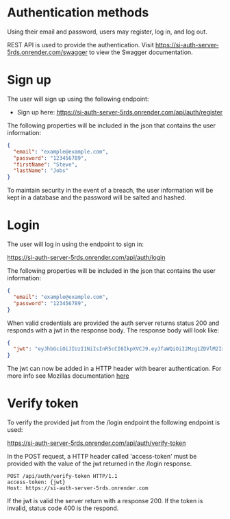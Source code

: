 # Authentication methods

Using their email and password, users may register, log in, and log out.

REST API is used to provide the authentication.
Visit https://si-auth-server-5rds.onrender.com/swagger to view the Swagger documentation.

# Sign up
The user will sign up using the following endpoint:
- Sign up here:
https://si-auth-server-5rds.onrender.com/api/auth/register

The following properties will be included in the json that contains the user information:
```json
{
  "email": "example@example.com",
  "password": "123456789",
  "firstName": "Steve",
  "lastName": "Jobs"
}
```

To maintain security in the event of a breach, the user information will be kept in a database and the password will be salted and hashed.

# Login
The user will log in using the endpoint to sign in:

https://si-auth-server-5rds.onrender.com/api/auth/login


The following properties will be included in the json that contains the user information:
```json
{
  "email": "example@example.com",
  "password": "123456789",
}
```

When valid credentials are provided the auth server returns status 200 and responds with a jwt in the response body. The response body will look like:
```json
{
  "jwt": "eyJhbGciOiJIUzI1NiIsInR5cCI6IkpXVCJ9.eyJfaWQiOiI2Mzg1ZDVlM2IxMTYxZDM0Njk5ZDE2MjAiLCJpYXQiOjE2NzA0MDU3NDh9.bS-pzysG8keiJADWvowJ-wWGxe-pUxLhRp6g9ykbGF8"
}
```

The jwt can now be added in a HTTP header with bearer authentication. For more info see Mozillas documentation [here](https://developer.mozilla.org/en-US/docs/Web/HTTP/Headers/Authorization)


# Verify token

To verify the provided jwt from the /login endpoint the following endpoint is used:

https://si-auth-server-5rds.onrender.com/api/auth/verify-token

In the POST request, a HTTP header called 'access-token' must be provided with the value of the jwt returned in the /login response.

```
POST /api/auth/verify-token HTTP/1.1
access-token: {jwt}
Host: https://si-auth-server-5rds.onrender.com
```

If the jwt is valid the server return with a response 200. If the token is invalid, status code 400 is the respond.

